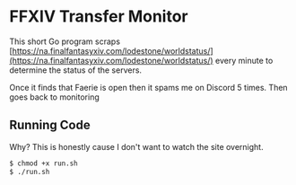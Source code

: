 # FFXIV Transfer Monitor

This short Go program scraps [https://na.finalfantasyxiv.com/lodestone/worldstatus/](https://na.finalfantasyxiv.com/lodestone/worldstatus/) every minute to determine the status of the servers.

Once it finds that Faerie is open then it spams me on Discord 5 times. Then goes back to monitoring

## Running Code
Why? This is honestly cause I don't want to watch the site overnight.

```bash
$ chmod +x run.sh
$ ./run.sh
```